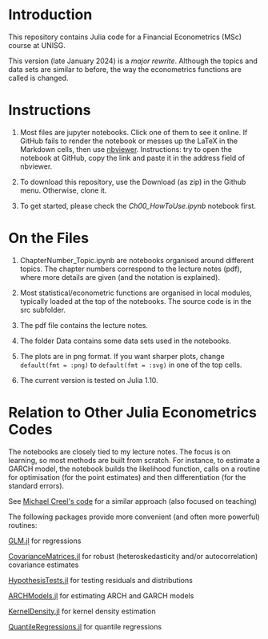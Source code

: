 # Introduction

This repository contains Julia code for a Financial Econometrics (MSc) course at UNISG.

This version (late January 2024) is a *major rewrite*. Although the topics and data sets are similar to before, the way the econometrics functions are called is changed. 


# Instructions

1.  Most files are jupyter notebooks. Click one of them to see it online. If GitHub fails to render the notebook or messes up the LaTeX in the Markdown cells, then use [nbviewer](https://nbviewer.jupyter.org/). Instructions: try to open the notebook at GitHub, copy the link and paste it in the address field of nbviewer.

2. To download this repository, use the Download (as zip) in the Github menu. Otherwise, clone it.

3. To get started, please check the *Ch00_HowToUse.ipynb* notebook first.


# On the Files

1. ChapterNumber_Topic.ipynb are notebooks organised around different topics. The chapter numbers correspond to the lecture notes (pdf), where more details are given (and the notation is explained).

2. Most statistical/econometric functions are organised in local modules, typically loaded at the top of the notebooks. The source code is in the src subfolder.

3. The pdf file contains the lecture notes.

4. The folder Data contains some data sets used in the notebooks.

5. The plots are in png format. If you want sharper plots, change `default(fmt = :png)` to `default(fmt = :svg)` in one of the top cells.

5. The current version is tested on Julia 1.10.


# Relation to Other Julia Econometrics Codes

The notebooks are closely tied to my lecture notes. The focus is on learning, so most methods are built from scratch. For instance, to estimate a GARCH model, the notebook builds the likelihood function, calls on a routine for optimisation (for the point estimates) and then differentiation (for the standard errors).

See [Michael Creel's code](https://github.com/mcreel/Econometrics)
for a similar approach (also focused on teaching)

The following packages provide more convenient (and often more powerful) routines:  

[GLM.jl](https://github.com/JuliaStats/GLM.jl)
for regressions

[CovarianceMatrices.jl](https://github.com/gragusa/CovarianceMatrices.jl)
for robust (heteroskedasticity and/or autocorrelation) covariance estimates

[HypothesisTests.jl](https://github.com/JuliaStats/HypothesisTests.jl)
for testing residuals and distributions

[ARCHModels.jl](https://github.com/s-broda/ARCHModels.jl)
for estimating ARCH and GARCH models

[KernelDensity.jl](https://github.com/JuliaStats/KernelDensity.jl)
for kernel density estimation

[QuantileRegressions.jl](https://github.com/pkofod/QuantileRegressions.jl)
for quantile regressions
